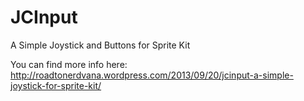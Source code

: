 JCInput
=======

A Simple Joystick and Buttons for Sprite Kit

You can find more info here: http://roadtonerdvana.wordpress.com/2013/09/20/jcinput-a-simple-joystick-for-sprite-kit/
